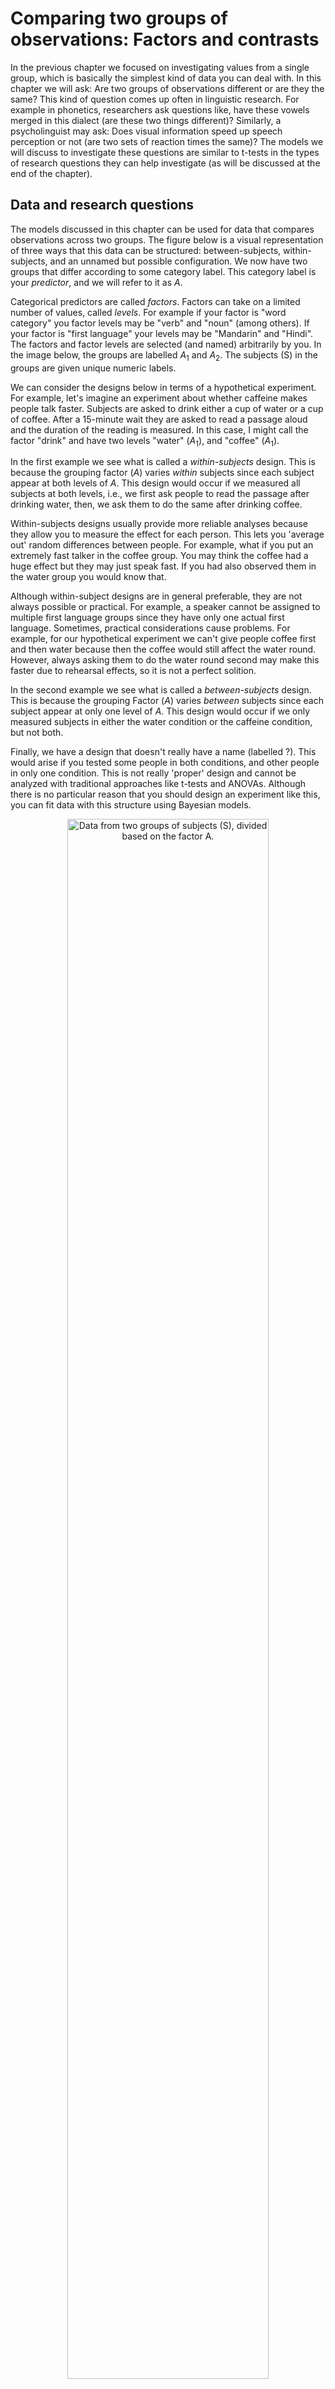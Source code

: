 


# Comparing two groups of observations: Factors and contrasts

In the previous chapter we focused on investigating values from a single group, which is basically the simplest kind of data you can deal with. In this chapter we will ask: Are two groups of observations different or are they the same? This kind of question comes up often in linguistic research. For example in phonetics, researchers ask questions like, have these vowels merged in this dialect (are these two things different)? Similarly, a psycholinguist may ask: Does visual information speed up speech perception or not (are two sets of reaction times the same)? The models we will discuss to investigate these questions are similar to t-tests in the types of research questions they can help investigate (as will be discussed at the end of the chapter). 

## Data and research questions 

The models discussed in this chapter can be used for data that compares observations across two groups. The figure below is a visual representation of three ways that this data can be structured: between-subjects, within-subjects, and an unnamed but possible configuration. We now have two groups that differ according to some category label. This category label is your *predictor*, and we will refer to it as $A$. 

Categorical predictors are called *factors*. Factors can take on a limited number of values, called *levels*. For example if your factor is "word category" you factor levels may be "verb" and "noun" (among others). If your factor is "first language" your levels may be "Mandarin" and "Hindi". The factors and factor levels are selected (and named) arbitrarily by you. In the image below, the groups are labelled $A_1$ and $A_2$. The subjects (S) in the groups are given unique numeric labels. 

We can consider the designs below in terms of a hypothetical experiment. For example, let's imagine an experiment about whether caffeine makes people talk faster. Subjects are asked to drink either a cup of water or a cup of coffee. After a 15-minute wait they are asked to read a passage aloud and the duration of the reading is measured. In this case, I might call the factor "drink" and have two levels "water" ($A_1$), and "coffee" ($A_1$).

In the first example we see what is called a *within-subjects* design. This is because the grouping factor ($A$) varies *within* subjects since each subject appear at both levels of $A$. This design would occur if we measured all subjects at both levels, i.e., we first ask people to read the passage after drinking water, then, we ask them to do the same after drinking coffee. 

Within-subjects designs usually provide more reliable analyses because they allow you to measure the effect for each person. This lets you 'average out' random differences between people. For example, what if you put an extremely fast talker in the coffee group. You may think the coffee had a huge effect but they may just speak fast. If you had also observed them in the water group you would know that. 

Although within-subject designs are in general preferable, they are not always possible or practical. For example, a speaker cannot be assigned to multiple first language groups since they have only one actual first language. Sometimes, practical considerations cause problems. For example, for our hypothetical experiment we can't give people coffee first and then water because then the coffee would still affect the water round. However, always asking them to do the water round second may make this faster due to rehearsal effects, so it is not a perfect solition. 

In the second example we see what is called a *between-subjects* design. This is because the grouping Factor ($A$) varies *between* subjects since each subject appear at only one level of $A$. This design would occur if we only measured subjects in either the water condition or the caffeine condition, but not both. 

Finally, we have a design that doesn't really have a name (labelled ?). This would arise if you tested some people in both conditions, and other people in only one condition. This is not really  'proper' design and cannot be analyzed with traditional approaches like t-tests and ANOVAs. Although there is no particular reason that you should design an experiment like this, you can fit data with this structure using Bayesian models.
  
<div class="figure" style="text-align: center">
<img src="./images/design_ch3.png" alt="Data from two groups of subjects (S), divided based on the factor A." width="80%" />
<p class="caption">(\#fig:F3-interactionfig)Data from two groups of subjects (S), divided based on the factor A.</p>
</div>
  
We should discuss the logic of making 'groups' to test for differences between them, and for the effect of the grouping variable. Consider the results of the experiment investigating caffeine and reading times outlined above. We can define a possible random variable called "the amount of time it takes people to read this passage of text". This variable has a range of possible values, and some unknown mean value we can call $\mu_{water}$. There is potentially *another* random variable called "the amount of time it takes people to read this passage of text after drinking caffeine". This variable also has a range of possible values, and some unknown mean value we can call $\mu_{caffeine}$. 

When we design an experiment to test for differences between groups, what we are really saying is: are these observations coming from one random variable or from two? In other words, is "the amount of time it takes people to read this passage of text" *the same thing* as "the amount of time it takes people to read this passage of text after drinking caffeine"? Usually, we don't really focus on if the groups are identical in absolutely all respects and instead only really care about whether $\mu_{water} = \mu_{caffeine}$.If so, then we may conclude that our two groups of observations are likely to represent the same variable, the same group, and the same population. 

If the groups of speakers were randomly assigned to conditions, there is no particular reason to expect that their reading times would be different *in the absence* of the caffeine. So, if we find that $\mu_{water} ≠ \mu_{caffeine}$, we may infer that it is the caffeine (the grouping variable $A$) that has had the *effect* of causing the increase in speaking rate. 

This same logic applies in situations where we do not randomly assign subjects to groups, as long as we are careful in creating equivalent groups. Consider the same experiment about speaking rate carried out with groups based on speaker gender rather than drinking coffee. In this case the question is "is the amount of time it takes men to read this passage of text the same amount of time that it takes women to read this passage of text". If the speakers are generally similar in important characteristics (e.g., dialect, age, cultural background) *apart* from gender, then any group differences may be attributable to the *effect* for gender on speaking rate.

To analyze data representing data from two groups, you should have it in a dataframe with one row for each observation. One column should contain the dependent variable, the variable whose variation you're trying to predict. Another column should contain information about which group each observation belongs to. In general, you should also always have a column that indicates which speaker/listener/participant provided the datapoint. 

We're going to use the Hillenbrand et al. f0 data we used in the other chapters. Previously we only considered the productions of adult females from Michigan, this time we're going to compare the f0 measurements for adult females to those of girls between 10-12 years of age. 



```r
# get the data from the course website
url1 = "https://raw.githubusercontent.com/santiagobarreda/stats-class/master/data/"
females = read.csv (url(paste0 (url1, "03_h95_vowel_data_females.csv")))
```

In our data we have male and female talkers of the same dialect, who differ primarily in terms of age. Basically, these groups differ mostly in terms of 'adultness' and should be expected to be about the same apart from that. As a result, we can use the characteristics of these groups to investigate the effect of 'adultness' on average f0. Below I present boxplots that highlight the effect of adultness on f0, first overall and then divided by speaker gender. 

<div class="figure">
<img src="03_files/figure-html/F3-boxplots-1.png" alt="Boxplots comparing productions of f0 for different groupings of talkers." width="768" />
<p class="caption">(\#fig:F3-boxplots)Boxplots comparing productions of f0 for different groupings of talkers.</p>
</div>

Clearly there is a difference in f0 between children and adults, but the difference also seems to be gender-dependent: there is more of a difference between men and boys than between women and girls. We are going to focus on the female data for now, and the comparison of men and boys is left as an exercise.

Figure \@ref(fig:F3-boxplots-density) highlights: between-speaker variation, within-speaker variation, and between-group variation. Obviously the distributions seem a *bit* different, but they are also not *that* different. We can also clearly see that there is substantial overlap between individual girls and women (in the figure on the left). Clearly neither "they are totally the same" nor "they are totally different" seems like it is supported by the data. As a result, a cautious analysis of this data will recognize the between-category overlap even if somehow the categories are found to be 'different'. We're going to fit a model that can help us quantify all of the variability shown in the figures below. 

<div class="figure">
<img src="03_files/figure-html/F3-boxplots-density-1.png" alt="Comparison of f0 productions by individual girls (cyan) and women (red). Densities compare whole distributions." width="768" />
<p class="caption">(\#fig:F3-boxplots-density)Comparison of f0 productions by individual girls (cyan) and women (red). Densities compare whole distributions.</p>
</div>

## Estimating the difference between two means with 'brms'

In Chapter 2 the model we fit had the simplest possible formula, just an intercept. Here, we need to extend this to include an actual predictor: a vector indicating 'adultness'. Remember that formulas look like this `y ~ predictor`. Previously, our formula had no predictors and so it looked like this `f0 ~ 1 + (1|speaker)`, where the `1` indicates that this is an intercept-only model. 

If we want to predict f0 based on whether the talker is an adult or not, our model is going to need a formula that looks like this `f0 ~ adult + (1|speaker)`. This assumes that we have a column in our dataframe that indicates whether each data point was produced by an adult or not, and that this column is called `adult`. This model formula basically says 'we expect f0 to vary around the intercept based on whether the talker is an adult or not, in addition to speaker-specific adjustments to the intercept'. Recall that you only need to include a `1` in your model formula if you *only* have an intercept. If you at least one predictor you don't need to specifically add the `1` in your formula, the intercept is added automatically.   

The model specified by this formula `f0 ~ adult + (1|speaker)` calculates an intercept (mean value) for each speaker. However, note that it does **not** include an effect for `adult` for each speaker (i.e., the model does *not* include a term like `(adult|speaker)`). This means that although the model calculates an intercept for each speaker, it does not calculate an effect for `adult` fror each speaker. This is because we can estimate a mean for each speaker, but we cannot estimate the effect for 'adultness' for each speaker. Each speaker is only either an adult or a child, and so we cannot estimate the effect for 'adultness' for each speaker. 

What would happen if you *did* try to fit a model that doesnt 'make sense' like `f0 ~ adult + (adult|speaker)`? Doing things that don't 'make sense' from the model's perspective will cause it to crash or return strange values. Your model will not converge, your parameters will have strange values, or your credible intervals will be enourmous or perhaps too small. It's a good thing to keep in mind: if your model output just makes no sense to you at all and something strange seems to have gone wrong, the model may be specified in a way that is not supportable by the data. 

Usually, I would discuss the specific structure of this model now, *before* fitting the model. We're just going to put this off for a little bit because an explanation involves some of the less intuitive concepts relating to regression. We're going to to fit the model first and discuss its structure, and then get to the details of the model later in the chater, by which point they should make more sense.

### Fitting the model

We load the `brms` package and fit the model, using the formula discussed above. Notice that I now include a prior for `class = "b"`, which is the class for all predictors that are not the intercept. Our model now includes a non-intercept term, and so I need to include this prior. Weakly informative priors of the same kind as discussed in Chapter 2 were used. For example, the prior set for `class = "b"` indicates that we expect the difference between groups in our model, in this case in the f0 of girls and women, to be between -200 and +200 Hz. 


```r
library (brms)
```


```r
# Fit the model yourself, or download pre-fit model from: 
# github.com/santiagobarreda/stats-class/tree/master/models
# and load it using the next line, after placing in working directory
# model = readRDS ('3_model.RDS')

set.seed (1)
model =  
  brms::brm (f0 ~ adult + (1|speaker), data = females, chains = 4, cores = 4,
       warmup = 1000, iter = 11000, thin = 10,
       prior = c(set_prior("student_t(3, 220, 100)", class = "Intercept"),
                 set_prior("student_t(3, 0, 100)", class = "b"),
                 set_prior("student_t(3, 0, 100)", class = "sd"),
                 set_prior("student_t(3, 0, 100)", class = "sigma")))
```


### Interpreting the model

We can inspect the model print statement, which is mostly familiar by now. 


```r
# inspect model
model
##  Family: gaussian 
##   Links: mu = identity; sigma = identity 
## Formula: f0 ~ adult + (1 | speaker) 
##    Data: females (Number of observations: 804) 
## Samples: 4 chains, each with iter = 11000; warmup = 1000; thin = 10;
##          total post-warmup samples = 4000
## 
## Group-Level Effects: 
## ~speaker (Number of levels: 67) 
##               Estimate Est.Error l-95% CI u-95% CI Rhat Bulk_ESS Tail_ESS
## sd(Intercept)    19.13      1.79    15.97    22.94 1.00     2785     3504
## 
## Population-Level Effects: 
##            Estimate Est.Error l-95% CI u-95% CI Rhat Bulk_ESS Tail_ESS
## Intercept    220.47      2.88   214.73   226.00 1.00     1682     2515
## adultchild    17.76      5.21     7.80    28.30 1.00     2104     3184
## 
## Family Specific Parameters: 
##       Estimate Est.Error l-95% CI u-95% CI Rhat Bulk_ESS Tail_ESS
## sigma    12.95      0.34    12.30    13.62 1.00     4005     3775
## 
## Samples were drawn using sampling(NUTS). For each parameter, Bulk_ESS
## and Tail_ESS are effective sample size measures, and Rhat is the potential
## scale reduction factor on split chains (at convergence, Rhat = 1).
```

However, there is a new predictor in the section on `Population-Level Effects`:


```r
##            Estimate Est.Error l-95% CI u-95% CI Rhat Bulk_ESS Tail_ESS
## Intercept    220.47      2.80   215.10   226.16 1.00     1827     2813
## adultchild    17.63      5.22     7.34    27.88 1.00     1987     2068
```

In addition to the 'Intercept' term, we now get estimates for a term called `adultchild`. Admittedly, this is a strange name, but its how R handles predictors that are words (called 'factors' in R). In general, R names predictors like these `factornameFactorlevel`. For example, a factor called `colors` with levels `red`, `green` and `blue` would have the levels `colorsred`, `colorsgreen`, and `colorsblue`. So, the `adultchild` name tells us is that this is the estimate for the `child` level of the `adult` factor. 

A couple of questions arise. First, the 'Intercept' term in the model above seems to correspond to the mean f0 for adult females. We can confirm this: 


```r
# calculate means of f0 based on values of adult vector
aggregate (f0 ~ adult, data = females, FUN = mean)
##   adult       f0
## 1 adult 220.4010
## 2 child 238.3509
```

However, the estimate for children is 17.6 Hz, which is odd, and obviously can't be the actual mean f0 produced by these girls. Why can't it just be the actual value of the girls' f0? Although it might seem like this would be simpler, the fact is it wouldn't really work. To understand why, we're going to have to talk about contrasts

## Contrasts

Contrasts are basically the numerical implementation of factors in your model. Factors are variables like 'adult' vs. 'child' that are not inherently numerical. You may initially think that we can just separately estimate the women's average, the girl's average, and the overall mean. However, our models can't actually do this. The general problem is as follows. If you have two groups then you can't independently calculate all of:

1) group 1 mean.
2) group 2 mean.
3) the overall mean.

Why not? Because once you know 2 of those things you know the 3rd. For example, if the group 1 mean is 5 and the overall mean is 6, obviously the group 2 mean **must** be 7. Why does this matter? Because when things are entirely predictable based on each other, they are not actually separate things, even though they may seem that way to us. When things are entirely predictable in this way we say they are linearly dependent, and regression models don't like this. Here's three perspectives on why this is a problem:

  1) Imagine you were trying to predict a person's weight from their height. You want to include height in centimeters *and* height in meters in your model, and you want to independently estimate effects for both predictors. Since height in centimeters = height in meters / 100, that is obviously not going to be possible. The effect of one must be 100 times the effect of the other! Even though it may be less transparent, this is the same reason why we can't estimate all the group means *and* the overall mean. 

  2) With two groups, or any two points in a space, you can estimate one distance, not two. If each group could really be a different distance from the mean, you would need to estimate *two* distances. How can you estimate two separate distances given only two points? With two points, we are really only in a position to estimate *one* difference, that between our two group averages. 

  3) When we had one group we obviously couldn't get the overall mean independently from the sample mean. All we had was one sample mean, and that was our best estimate of the Intercept too. Adding 1 more group allows us to calculate 1 more mean (the new group mean), not two (the new group mean and the intercept). That would mean adding a second group (with 1 mean) somehow contributed twice as much information as the first group did. Instead, adding a second mean changes our best guess for the population mean: it is now between the two groups. However, this information is not independent from the value of the two group means. 
  
### Treatment coding

The coding scheme you use determines how your model represents the differences it encodes. In the model above we used 'treatment' coding (the default in R). In treatment coding, a 'reference' level is chosen to be the intercept, and all group effects reflect the difference between the mean for that group, and the value of the Intercept (i.e., the mean for the reference level). 

By default, R chooses the alphabetically-lowest level to be the reference level. That is why the Intercept in our model is equal to the mean of the 'adult' group, the average for adult females. The effect for 'child' (`adultchild`) represents the difference between the child mean and the adult mean. This means that our credible intervals also represent the *difference* in the means and not the means themselves. So, we expect the *difference* between girls and women in this sample to be about 17 Hz, and we think there is a 95% chance that the *difference* between the means is between 7.3 and 27.9 Hz in magnitude.

We can see how the effects estimates in our model resemble the means, or differences between means, in our sample.


```r
# calculate group means
tapply (females$f0, females$adult, mean)
##    adult    child 
## 220.4010 238.3509

# find the difference between them
diff (tapply (females$f0, females$adult, mean))
##    child 
## 17.94984
```

To interpret treatment coded coefficients in a regression model:

* The reference category mean is the 'Intercept' in the model. 

* The value of the coefficients of any other group effect are equal to `group mean - Intercept (reference group mean)`.

* So, to recover the mean estimate for any other group, we add `group effect + Intercept (reference group mean)`.

### Sum coding

There are multiple options for coding schemes, and the best one for you depends on what you want to get out of the model. Changing the coding scheme may substantially change the value of your coefficients and the way they should be interpreted. However, they will not change the fundamental relationships encoded in your model. As a result, the selection of a coding scheme best suited for a model depends on which one results in the simplest interpretation of the model given the purpose of the research. 

That being said, going forward we will be focusing exclusively on what is known as 'sum coding'. The reason for a focus on a single coding scheme is in order to save space and minimize confusion for the reader. The reason for selecting sum coding specifically is because it has some desirable mathematical properties and it allows models to be interpreted in a style reminiscent of a traditional ANOVA, which many researchers may find useful. 

In sum coding, there is no reference level. Instead, the model Intercept represents the overall mean of all your groups. The effect for each individual group is then represented as a deviation from the Intercept, and all of these effects are constrained to sum to zero. Just like for treatment coding, you can't estimate all of your group means. When using sum coding, R selects the *alphabetically last* level of your factor, and does not estimate it. However, the values of the missing effect is easy to recover algebraically since the sum of the coefficients must equal zero.

As a result of the sum-to-zero constraint, the missing factor level will always be equal to the *negative sum* of the other factors. This means you add up the values of the levels that *are* present, and flip the sign. The outcome is the value of your missing level. If you think about it, it must be this way. This is because the final missing value must cancel out the sum of the others if the sum of all the values is to equal zero.

As discussed earlier, with only two groups if you know the overall mean and the distance of one group to the mean, you also know the distance of the other group to the mean. This can be seen quite clearly below where the difference of each group to the overall mean is exactly -8.97. So, if our model tells us that the mean is 229.4 and the adult group is -8.97 Hz below this, then the child group *must* be the negative sum of the other coefficients. In this case there is only one so we just flip the sign on it (i.e., - (-8.97)). 


```r
# calculate group means
means = tapply (females$f0, females$adult, mean)
mean (means)
## [1] 229.376

# find the distances to the overall mean
means - mean (means)
##     adult     child 
## -8.974918  8.974918
```

To interpret sum coded coefficients in regression models:

* The overall mean of all your groups is the 'Intercept' in the model. 

* The value of the coefficients of any other group mean will be equal to `group mean - Intercept (overall mean)`.

* To recover the mean estimate for any other group, we add `group effect + Intercept (overall mean)`.

### Comparison of sum and treatment coding

The image below presents a comparison of the way the two coding schemes treat our data. In each case they estimate 1 intercept and one effect, letting you recreate 1 other mean (i.e., they each omit one parameter). In treatment coding the omitted value is the overall mean, which in the 2-group case will always be `Intercept + Effect/2`. In the case of sum coding the omitted value is the effect for the second group, which will always be the same magnitude but have the opposite sign as the effect for the first group (i.e., `-Effect` in a two-group model). 

<div class="figure">
<img src="./images/coding.png" alt="Artists rendition of contrast and treatment coding differences for our data" width="100%" />
<p class="caption">(\#fig:contrast-figure)Artists rendition of contrast and treatment coding differences for our data</p>
</div>

## Refitting the model with sum coding

We're going to re-fit the model using sum coding, and see how the coefficients change (or don't).

### Fitting the model

To fit a model with sum coding, we change the global contrast options in R. These options will be in effect until we restart R or change the contrasts to something else. If you fit a model with this coding, be sure to set this option every time you start R and want to work with this model. If there is a mismatch between your contrast settings and what the model expects there may be a problem.  


```r
# to change to sum coding
options (contrasts = c('contr.sum','contr.sum'))

# to change back to treatment coding
# options (contrasts = c('contr.treatment','contr.treatment'))
```

We can fit the same model with sum coding using the exact same code since the options have changed. Please keep in mind you will need to set this every time you start R, as it will reset to treatment coding each time it restarts. If fit a model with sum coding, you may need to change the default contrast to sum coding (as above) any time you work with the model, or some things may not work.


```r
# Fit the model yourself, or download pre-fit model from: 
# github.com/santiagobarreda/stats-class/tree/master/models
# and load it using the next line, after placing in working directory
# model_sum_coding = readRDS ('3_model_sum_coding.RDS')

set.seed (1)
model_sum_coding =  
  brms::brm (f0 ~ adult + (1|speaker), data = females, chains = 4, cores = 4,
       warmup = 1000, iter = 11000, thin = 10,
       prior = c(set_prior("student_t(3, 220, 100)", class = "Intercept"),
                 set_prior("student_t(3, 0, 100)", class = "b"),
                 set_prior("student_t(3, 0, 100)", class = "sd"),
                 set_prior("student_t(3, 0, 100)", class = "sigma")))
```


We are going to use the `fixef` function in `brms` to inspect only the `Population-Level Effects` in our model. This is just to save space because the rest of the model should look the same, but feel free to check out the print statement for the whole model. 

The `Population-Level Effects` are also sometimes called *fixed* effects, in part because they are 'fixed' across the population. Forexample, the effect for 'child' doesnt apply only to little Susie or Little Johnny in particular, but to *children* broadly speaking. 


```r
# inspect model
fixef (model_sum_coding)
##             Estimate Est.Error      Q2.5      Q97.5
## Intercept 229.294956  2.655493 224.17507 234.392211
## adult1     -8.907178  2.698205 -14.19731  -3.545559
```

An inspection of the fixed effects shows that, as expected, the Intercept now reflects the overall mean and the single parameter reflects the distance of the adult mean to the overall mean. Note that the parameter is now called `adult1`. This is just how `brm` handles factors under sum coding. Predictors representing factors will be named `factornameN`, where `factorname` is the predictor name and `N` is the level number. Levels are ordered alphabetically starting at one, and the alphabetically-last level will not be estimated. 

You can predict how your factor levels will be ordered by doing something like this:


```r
sort ( unique (females$adult))
## [1] "adult" "child"
```

So, `adult1` in our model corresponds to the "adult" level of our predictor, and `adult2` *would* be "child", but it is not separately estimated by our model (since `adult2 = -adult1`).

### Description of the model

Regression models try to break up values into their components. This is why effects are expressed in terms of differences to some reference value. For example, imagine I say that a person's average f0 is usually 220 Hz and under some condition their average f0 is also 220 Hz. Didn't I just say that this condition has no *effect* on their f0? To say that this condition has no effect on mean f0 is to say, at least in art, that it causes no difference in mean f0. 

On the other hand something that *does* cause a difference in mean f0 *does* have an effect on mean f0. We can express the effect of something in terms of the difference it causes. For example, we can say that under so and so conditions a person will tend to raise their f0 by 20 Hz, relative to some reference value. 

More generally, we can think of any variable as the sum of a bunch of independent *effects*. This is just a way to *think* about variables, to break up observed values into their component parts. It should not be confused with the *reality* of these values and the processes that underlie them (whatever that is!). 

So far we have covered the fact that after picking a value to use as a reference point (the model intercept), our models:
  
  * represent group means as deviations from the intercept.
  
  * represent the speaker-specific deviations from the intercept ($\alpha_{speaker}$) as being centered at 0, with a standard deviation of $\sigma_{speaker}$.
  
  * represent the random error ($\varepsilon$) as having a mean of 0 and a standard deviation of $\sigma_{error}$. 
  
In each case, these model coefficients reflect *deviations* from some reference point. As a result, when the parameters associated with different effects equal 0, this means that no effect is present.

  * when group coefficients are 0 the group lies exactly at the intercept. In sum coding this is the overall mean, meaning that the group is just like the population in general.  
  
  * when a speaker-effect is 0 this speaker is exactly average with respect to their group. This means there is nothing about this speaker (along this dimension) that is unpredictable given knowledge of their group. 
  
  * when an error is 0 this production is exactly as expected for a given speaker.This means the production contains no error since it was an *exactly* average (perfect?) production for that speaker.  
  
If we think of our predictors as representing deviations from some reference value, we can 'break up' any observed value into its component parts. For example, suppose that:

  * the the overall mean is 229 Hz.
  * the adult female mean is 220 Hz.
  * a particular speaker has a mean f0 of 240 Hz. 
  
If we observe a token with an f0 of 256 Hz produced by this speaker, that suggests the following decomposition:

256 = 229 (Intercept) - 9 (adult female effect) + 20 (speaker effect) + 16 (error)

This reflects the following considerations:

  * the average f0 across the groups is 229 Hz.
  * the average for adult females is 9 Hz below the overall mean (229 - 9 = 220).
  * this speaker's average f0 is 20 Hz above the average for adult females (229 - 9 + 20 = 240).
  * this particular production is 16 Hz higher than expected for this particular speaker (229 - 9 + 20 + 16= 256). 

Another observation from this talker might be: 

237 = 229 (Intercept) - 9 (adult female effect) + 20 (speaker effect) - 3 (error)

In this case, the error is -3 since the production is now 3 Hz *below* the speaker average. However, no other part of the equation has change since this is the same speaker in the same group. Regressions models basically carry out these decompositions for us, and reflect information regarding the average of these in their model parameters.

The full model specification, including prior probabilities is below. I used the same ordering format for the t-distributions that `brm` uses (nu, mean, sd). 

The top chunk is labeled 'likelihood' because this chunk specifies the relationships between our parameters and our data. As a result, the relationships specified in this section determine the likelihood of the model parameters. For example, in the first line we say that our data is normally distributed around some mean parameter. In turn, this specifies the shape of the likelihood function for that parameter given the data (as discussed in chapter 1). What I mean by this is that the shape of the likelihood functions for different model coefficients will be based on the relationships laid out in the section of the model description labeled 'likelihood'. 

\begin{equation}
\begin{split}
\textrm{Likelihood:} \\
f0_{[i]} \sim \mathcal{N}(\mu_{[i]},\sigma_{error}) \\
\mu_{[i]} = Intercept + adult1_{[adult_{[i]}]} + \alpha_{[speaker_{[i]}]} \\\\
\textrm{Priors:} \\
\alpha_{speaker} \sim \mathcal{N}(0,\sigma_{speaker}) \\ \\ 
Intercept \sim t(3, 220, 100) \\ 
adult1 \sim t(3, 0, 100) \\ 
\sigma_{error} \sim t(3, 0, 100) \\
\sigma_{speaker} \sim t(3, 0, 100) \\ 
\end{split}
\end{equation}

Here is how I would read this model description aloud in plain English:

> "f0 is expected to vary according to a normal distribution with some unknown mean and standard deviation. Means are expected to vary based on whether the speaker was an adult or a child, and some speaker-dependent variation. The random speaker-dependent variation in means were modeled as coming from a normal distribution with a mean of 0 and an unknown standard deviation. Remaining parameters were given weakly informative t-distributed priors centered at 0, with standard deviations of 100, and with nu parameters equal to 3."

### Interpreting the model

The `brms` package has several functions that make getting information from our models simple. We already mentioned the `fixef` function gets you means and 95% credible intervals for all your 'population level' parameters.


```r
brms::fixef (model_sum_coding)
```

```
##             Estimate Est.Error      Q2.5      Q97.5
## Intercept 229.294956  2.655493 224.17507 234.392211
## adult1     -8.907178  2.698205 -14.19731  -3.545559
```

Using frequentist models, you cannot actually recover the parameters you did not estimate in your model. If you wanted to get these values, you would have to change the way you set the model up and fit it again. In contrast, Bayesian models allow you to compare any two (or more) parameters, as long as you follow some basic rules. This means that you will be able to recover estimates for any coefficient that your model was not able to specifically estimate. 

You can see the individual samples for our parameters by calling the `fixef` function and setting `summary` to `FALSE`. Below, we see the first 6 posterior samples for each parameter. 


```r
samples = brms::fixef (model_sum_coding, summary = FALSE)

head (samples)
##           parameters
## iterations Intercept     adult1
##       [1,]  226.3701 -12.265006
##       [2,]  232.3973 -10.542661
##       [3,]  230.6364 -11.296614
##       [4,]  230.0953  -9.653068
##       [5,]  227.6235  -9.229130
##       [6,]  224.7867  -5.895867
```

To recover the group means for women and girls, we need to combine the Intercept and the group parameters. To do this properly, we need to manipulate these samples as necessary, and only summarize *after* this process is complete. Combining parameters is deceptively simple. If we want to know what the um of `Intercept` and `adult1` is, all we need to do is sum the two columns together. This means we add the elements of each row together, resulting in a single vector as long as the two original columns. 

Below I plot the individual samples and histograms for the `Intercept` (the overall mean), the `adult1` (the effect for adults) parameter, and the negative of the `adult` parameter (the effect for girls). I also present the combination of `Intercept+adult1`, which yields an estimate of the adult female mean.


```
##           parameters
## iterations Intercept     adult1
##       [1,]  226.3701 -12.265006
##       [2,]  232.3973 -10.542661
##       [3,]  230.6364 -11.296614
##       [4,]  230.0953  -9.653068
##       [5,]  227.6235  -9.229130
##       [6,]  224.7867  -5.895867
##       [7,]  224.5292  -8.052164
##       [8,]  228.5024 -12.911775
##       [9,]  230.1220 -11.996447
##      [10,]  235.2036 -13.041191
```

<div class="figure">
<img src="03_files/figure-html/F3-sample-boxplots-1.png" alt="Comparison of histogram and trace plots of samples of selected parameters." width="768" />
<p class="caption">(\#fig:F3-sample-boxplots)Comparison of histogram and trace plots of samples of selected parameters.</p>
</div>

Remember that the summary statistics we make for our model parameters are nothing more than manipulations of these individual samples. In a very real sense, these samples *are* our model. So, when we see the distribution of sample above, what we are looking at is the posterior distribution of more and less likely parameter values as determined by our data and model structure.

We can summarize the sum of the parameters using the `posterior_summary` function, resulting in a mean, standard deviation, and credible interval for the new parameter:


```r
# calculate child mean
adult_mean = samples[,'Intercept'] + samples[,'adult1']

# report mean and spread of samples
brms::posterior_summary (adult_mean)
##      Estimate Est.Error     Q2.5    Q97.5
## [1,] 220.3878  2.854104 214.6722 225.8792
```

Luckily, there is a function in `brms` called `hypothesis` that helps us add terms very easily, without having to do any of the above steps. You can ask the `hypothesis` function to add terms in your model (spelled just as they are in the print statement), and to compare the result to some number. If you compare the result to 0, it just tells you about the result of the terms you added.

For example, the line below says "test my hypothesis that the Intercept plus the adult parameter is equal to zero". This is a slightly convoluted way of saying "tell me what the value of the adult mean is so I can see if it is different from zero. 


```r
brms::hypothesis(model_sum_coding, "Intercept + adult1 = 0")[[1]][,1:5]
##               Hypothesis Estimate Est.Error CI.Lower CI.Upper
## 1 (Intercept+adult1) = 0 220.3878  2.854104 214.6722 225.8792
```

The output above tells us our estimate for `Intercept + adult1`, which we know to be the expected mean f0 for adult females. Whereas the credible interval for the adult1 effect reflected uncertainty in the *difference* between the adult1 mean and the Intercept, the credible interval provided above is now for the actual women's mean f0. 

We can use the hypothesis function to confirm similar results for the model fit using treatment coding (`model`, fit above). In that model, the reference category was the adult female mean. So, if we call the `hypothesis` function on the intercept of the treatment-coding model, we can see that it will present similar values to those seen above.


```r
brms::hypothesis(model, "Intercept = 0")[[1]][,1:5]
##        Hypothesis Estimate Est.Error CI.Lower CI.Upper
## 1 (Intercept) = 0 220.4666  2.876742 214.7257 225.9976
```

We can check several parameter combinations simultaneously. Below I recreate all our mean estimates of interest, first for the sum coding model, and then for the treatment coding model. Notice that these models contain the same information, just represented in different ways.  


```r
brms::hypothesis(model_sum_coding, 
                 c("Intercept = 0",   # overall mean
                   "Intercept + adult1 = 0",  # adult mean
                   "Intercept - adult1 = 0"))[[1]][,1:5] # child mean
##               Hypothesis Estimate Est.Error CI.Lower CI.Upper
## 1        (Intercept) = 0 229.2950  2.655493 224.1751 234.3922
## 2 (Intercept+adult1) = 0 220.3878  2.854104 214.6722 225.8792
## 3 (Intercept-adult1) = 0 238.2021  4.529679 229.2861 247.1643

brms::hypothesis(model, 
                 c("Intercept + adultchild/2 = 0",   # overall mean
                   "Intercept = 0",  # adult mean
                   "Intercept + adultchild = 0"))[[1]][,1:5] # child mean
##                     Hypothesis Estimate Est.Error CI.Lower CI.Upper
## 1 (Intercept+adultchild/2) = 0 229.3454  2.696045 224.0355 234.5056
## 2              (Intercept) = 0 220.4666  2.876742 214.7257 225.9976
## 3   (Intercept+adultchild) = 0 238.2241  4.451373 229.6999 246.9899
```

If I were writing this is in a paper, at this point I could present this information in a paragraph. Based on the sum coded model, I would say something like:

"The overall mean f0 across all speakers was 229 Hz (sd = 2.7, 95% CI = 224, 234). Adult female mean f0 was 220 Hz (sd = 2.9, 95% CI = [215, 226]), while the mean f0 for girls was 228 Hz (sd = 4.28, 95% CI = [230, 246]). The difference between the group means was 18 Hz on average (sd = 5.3, 95% CI = [7,  28]), suggesting a small and noisy difference between groups, on average." 

Notice that to report the difference between groups, I have just doubled the value of the estimated effect for `adult1`. This is because this reflects the distance of each group to the intercept, and therefore *half* of the distance between the two groups.

## 'Random' Effects

Below I present the speaker boxplot, with different colors for each group. So far we've discussed the speaker effects ($\alpha_{speaker}$), but we haven't actually done anything with them. One of the nice things about multilevel models is that we can actually estimate these parameters, and use them to answer our research questions. 

Multilevel models are sometimes also called 'random effects' or 'mixed effects' models. What is 'mixed' about them? Researchers often talk about whether effects are 'fixed' or 'random'. The general idea is that 'fixed' effects are specifically chosen from a small set of possibilities, and we are not necessarily interested in the 'other' levels. 

For example, in this experiment we include children 10-12 and adults. Speaker age-groups don't really come from an infinite set of independent age-groups, not ones that will meaningfully affect our research questions anyways. Instead, categories like 'adult' and 'child' are chosen from a finite set of meaningful categories, and we are *specifically* interested in the categories we've chosen. In this case, I really *do* care about mean f0 for adults and not some other category I didn't sample.

In contrast, 'random' effects are not chosen arbitrarily but at random. The speakers in our sample *do* form part of a practically infinite sample. I am actually *not* interested in the speakers I have but in what their behavior says about the speakers I did *not* observe. In fact, most researchers would gladly trade perfect knowledge about any one speaker for even a small amount knowledge about a large set of speakers from the population. 

Despite, or perhaps because of, this primarily philosophical distinction, in practice the terms 'fixed' and 'random' effects have [several inconsistent and sometimes contradictory definitions](https://statmodeling.stat.columbia.edu/2005/01/25/why_i_dont_use/). 
Luckily, when thinking about these concepts in terms of multilevel models we can be very specific: 'random' effects are parameters that we estimate as coming from distributions with unknown standard deviation terms. We treat speaker average f0 ($\alpha_{speaker}$) as coming from a normal distribution with a standard deviation parameter ($\sigma_{speaker}$) that is unknown and therefore estimated form the data. This is what makes this effect 'random' in the context of a Bayesian multilevel model.  

In contrast, notice that the effect for adultness was given a prior of `student_t(3, 0, 100)`. We simply said the prior for this effect was 100, and we did this arbitrarily in a way that did not related to our data or model structure. For this reason, this effect (and effects estimated in this way) can be thought of as 'random' effects. 

### Random effects, priors and pooling

If you look at our latest `brm` model fit, you'll notice that the standard deviation of the prior ($\sigma_{speakers}$) for the speaker-specific intercept deviations ($\alpha_{speaker}$) is not specifically defined in the model. 

\begin{equation}
\begin{split}
\textrm{Priors:} \\
\alpha_{speaker} \sim \mathcal{N}(0,\sigma_{speaker}) \\ \\ 
Intercept \sim t(3, 220, 100) \\ 
adult1 \sim t(3, 0, 100) \\ 
\sigma_{error} \sim t(3, 0, 100) \\
\sigma_{speaker} \sim t(3, 0, 100) \\ 
\end{split}
\end{equation}

As noted above, the $\sigma_{speaker}$ parameter is actually estimated from the data and not specified a priori. For this reason, the prior you set on $\sigma_{speaker}$ is sometimes called a *hyperprior*, because it's the prior for your prior! 

By definition, the speaker effects are centered around 0 (the average). The only question is, how widely are they distributed? Well, what better way to answer this question than using the distribution present in the data itself? This means that the amount of variation you expect between speakers is based on the amount of between-speaker variation you observe. The idea is basically: is it believable that this one person be this far away from the 'average'? Well, it depends on what everyone else looks like!

By estimating the prior for some parameters from the data itself, multilevel models can help [protect against problems that naturally arise when researchers compare many things](http://www.stat.columbia.edu/~gelman/research/published/multiple2f.pdf). This is because in a Bayesian analysis, the prior influences the estimates of your individual parameters. As a result, the variation in the *other* parameters in your sample can influence any given parameter.

This process is sometimes referred to as 'partial pooling', since it refers to the partial pooling of information across subjects. Using partial pooling means the subject estimates are neither completely independent nor totally merged. They actually end up influencing each other in a logical manner. Broadly speaking, individual observations that deviate from 'typical' values of the population are maintained when there is good enough evidence for them. When there is weak evidence for them relative to the other observations in the sample, estimates may be brought closer to the group averages. As a result, partial pooling results in what is sometimes called 'shrinkage', because extreme values get 'shrunk' towards the overall mean. 

In the context of a multilevel model 'random effects' are those you estimate with partial pooling, meaning the prior is estimated from the data (e.g., $\sigma_{speaker}$), and can affect individual parameter estimates. In contrast, 'fixed effects' are those predictors for which you set arbitrary priors before fitting the model. This means that 'fixed' effects are all estimated independently and will not affect each other (at least through their priors).

Although the terms terms 'fixed' and 'random' effects are useful (and I continue to use them to describe my models), it is important to keep in mind that the philosophical distinction between 'fixed' and 'random' predictors outlined above is not relevant for the models we are discussing here. The real distinction is: do I want to fit every level totally independently as if they were all unrelated? Or do I want to use partial pooling in my estimates, thereby using all of the information present in my sample to protect against spurious findings? 

In general, when you have many levels of a factor, it may be a good idea to include these as 'random' effects, regardless of how 'random' it might actually be. There is not much downside to it: you get more information from the model (e.g., information about $\sigma_{predictor}$), and you can always fit multiple models to see what, if any differences, result form the different approaches. 

Some useful things to consider are also: Do you believe that treating a predictor as a 'random' effect offers a modeling advantage? Does it better reflect the process/relationships you are trying to understand? Does it provide you with information you find useful? Is it realistic to fit this kind of model given the amount of data you have, and the nature of the relationships in the data? Right now the last point is not something we have talked about very much, but it is something we will need to worry about more as our models become more complicated. 

### Inspecting the random effects

The `brms` package has several functions to help understand our 'random' effects. First, there is a function called `ranef` which returns random effects estimates in the same way that `fixef` provides fixed effects estimates. The leftmost column of the output below represents the estimated effects associated with each speaker average value. 


```r
# I am telling it to give me the 'speaker' Intercepts, but only the first 
# 10 rows. This is just so it doesn't take up the whole page.
speaker_effects = brms::ranef (model_sum_coding)$speaker[,,"Intercept"]
speaker_effects[1:10,]
##      Estimate Est.Error       Q2.5     Q97.5
## 28   1.184333  5.735588 -10.186326 12.319648
## 29 -19.671885  5.652084 -30.928433 -8.422325
## 30  28.536109  5.699914  17.484917 39.532266
## 31 -14.595541  5.644469 -25.588406 -3.446464
## 32  -4.510115  5.729995 -15.798335  6.980625
## 33   2.628343  5.700041  -8.534003 13.893796
## 34  20.503843  5.717652   9.210887 31.870600
## 35  34.126366  5.738375  23.049256 45.605675
## 36  -8.766414  5.776124 -20.133993  2.958266
## 37  -6.289746  5.633946 -17.088190  4.926895
```

Notice that the speaker averages vary around 0, and some are even negative. That is because the speaker effects (and all random effects) are coded using sum-coding. Before when we only had an intercept the speaker averages encoded deviation from the overall mean. However, since our model encodes both the overall average *and* the group means, the speaker-effects now represent differences to the group means and not to the overall means. So, the speaker-specific mean terms tell us: what is the average value for this speaker, relative to their group mean? 

For example, we see that the mean for the second speaker above is -19.7 Hz. This means that they have a lower f0 than 'expected', and their mean f0 is 19.7 Hz lower than their group mean f0. In contrast, the first speaker has a speaker mean effect that is nearly zero (1.2). That tells you that this speaker's mean f0 was nearly the same as that of the average for their group. 

We can use a simple plotting function I wrote (`brmplot`) to look at the distribution of speaker effects terms. The function takes in the summaries made by `brms` and plots a point for each parameter mean/median, and lines indicating the credible intervals calculated by `brm` (usually 95% credible intervals).


```r
par (mfrow = c(1,1), mar = c(4,4,1,1))
brmplot(speaker_effects, col = colors)
abline (h=0)
```

<div class="figure">
<img src="03_files/figure-html/brm-random-effects-1.png" alt="Posterior estimates of speaker 'random intercepts for girls (cyan) and women (red). Points indicate means, bars indicate 95% credible intervals." width="768" />
<p class="caption">(\#fig:brm-random-effects)Posterior estimates of speaker 'random intercepts for girls (cyan) and women (red). Points indicate means, bars indicate 95% credible intervals.</p>
</div>

We can compare the estimates of by-speaker intercepts to the distribution of actual data arranged by subject, indicating a close correspondence. We can also note that all of the speaker random effects are centered at zero so that these do not reflect the 18 Hz group difference seen between the adult females and girls in our data.


```r
## plot comparison of estimates of speaker means to actual data
par (mfrow = c(1,2), mar = c(4,4,1,1))
brmplot( speaker_effects, col = colors)
boxplot (f0 ~ speaker, data=females, col = colors, ylim = c(150,310))
```

<div class="figure">
<img src="03_files/figure-html/brm-boxplot-comparison-1.png" alt="Comarisons of random speaker effects to the distribution of productions for the same speakers, for girls (cyan) and women (red)." width="768" />
<p class="caption">(\#fig:brm-boxplot-comparison)Comarisons of random speaker effects to the distribution of productions for the same speakers, for girls (cyan) and women (red).</p>
</div>

## But what does it all mean?

We have fit and interpreted the model, discussed the details of the results and seen several representations of the data. At this point we need to think about what it all 'means'. At this point we need to think about how we might answer our question, "so are the f0s produced by women and girls different?" based on everything we have seen so far. First, consider the distribution of productions between and within speakers and groups, as shown in the figure below. 

<div class="figure">
<img src="03_files/figure-html/F3-final-analysis-1.png" alt="(left) Speaker boxplots for f0. Horizontal lines indicate the averages for girls (cyan) and women (red). (right) Densities of overall distributions for girls, and women. " width="768" />
<p class="caption">(\#fig:F3-final-analysis)(left) Speaker boxplots for f0. Horizontal lines indicate the averages for girls (cyan) and women (red). (right) Densities of overall distributions for girls, and women. </p>
</div>

An impartial look at our results (and figures) so far suggests that: 

* the magnitude of between speaker variation is **larger** than the difference between girls and women (19 Hz vs 18/17 Hz). This means that random people drawn from the two groups largely overlap. 

* the magnitude of within-speaker variation (12 Hz) is almost as large as the group difference and the between-speaker difference (18 Hz)! This means that two random productions from two different people might be the same, even when the speakers average f0s are quite different. 

And yet:

* the mean f0 **is** reliably different between women and girls, and there are well-known anatomical reasons for this that are expected a priori (i.e., adult females are larger than younger women, larger speakers often produce lower f0s). So, it's not like this result would be terribly surprising or unbelievable. 

* the between-speaker differences are 'random' from person to person, but systematic for a given person. So, it's not clear why this would mean we should disregard group differences

* even the within-speaker variation may be systematic given a more-complicated model. Perhaps what seems to be random variation is dependent on vowel quality or some other predictor we have not yet considered.

Ok, so are they different yes or no? Statistics aside, a fair assessment of our data suggests that neither binary conclusion is fully supported: they are distinguishable but overlap substantially. If you want to use this model to highlight the differences between girls and women, I think that is valid. I also think it would be valid to use this data to talk about between and within-speaker variation, highlighting the overlap that exists between speakers. Both are true! To a large extent, the meaning is as much in our heads as it is in the model, and we are free to interpret the results as we see fit, as long as reviewers (and readers in general) will believe us. The model is simply a reflection of the relationships in our data, and the interpretation is up to us. 

Keep in mind that the "as long as reviewers (and readers in general) will believe us" component is crucial. The results of the model will need to be interpreted in the larger context of the work it is presented in, and in terms of scientific and general knowledge that readers have. The results of any model will need to 'make sense' given this, and a statistical result on its own will not be enough to make people (including us) believe outlandish, or even weakly supported claims. 

The model is not reality and should not be confused with reality. This is a very important point! A statistical finding does not *prove* that something is *true*. This kind of thinking has [caused many problems for researchers in the social sciences recently](https://slate.com/health-and-science/2017/06/daryl-bem-proved-esp-is-real-showed-science-is-broken.html). In general, we can imagine that 10 people might approach any given research question in 10 different ways, a concept known as [researcher degrees of freedom](https://en.wikipedia.org/wiki/Researcher_degrees_of_freedom). This would cause slight differences in their results, resulting in a sort of 'distribution' for any given result. How can a fixed underlying reality result in a distribution or results? When they are all slightly wrong! 

For example, we know for a fact that f0 varies, weakly but systematically, across vowel categories, a concept known as [intrinsic f0](https://www.sciencedirect.com/science/article/abs/pii/S0095447095801650). A model that included vowel category as a within-speaker predictor would reduce the apparent error in our model (making $\sigma_{error}$ smaller), and might affect the precision of our other estimates. Would this new model invalidate our current model? Answering yes to this question is generally problematic because there is *always* a better model out there, and so every model would automatically be invalid.  

The solution is to think of your model not as a mathematical implementation of *reality* but instead as a mathematical implementation of your research questions. Your model should include the information and structure that you think are necessary to represent and investigate your questions. Using a different model can result in different results given the same data, but asking a different question can also lead to different results given then same data! One of my favorite phrases to use is "given our data and model structure". This phrase is helpful because it highlights the fact that your results are contingent on:

  1) the data you collected. Given other data you may have come to other conclusions.
  
  2) the model you chose. Given another model you may have come to other conclusions.

## Simulating the two-group model

As in the last chapter, we're going to make fake data that's just like our real data, and break it up into its component parts. I'm going to focus on the sum coding model, and will mostly focus on what's different compared to the model simulated in the last chapter. For more detail about the simulation please see the simulation section in chapter 2.  

First, there is an intercept equal to 229.3 Hz. The next step is to create a vector of length two that contains the effects for the adult and child groups. Notice that I am **not** drawing these values from a probability distribution. I am treating these as effects as fixed, meaning I am acting like they will contribute the same value to any given simulation. In contrast, note that the `alpha_speaker` parameters (representing $\alpha_{speaker}$) *are* drawn from a probability distribution. This is because every time we simulate we may encounter different subjects with different subject-specific effects. 

In the line following the creation of `adult_effect`, we create a vector indicating which adultness effect should be applied to each observation. We have 19 girls and 48 women in our sample, so we set the data up to have the same distribution (and include 12 tokens per speaker). 

I want to highlight something that's very important about the way we are simulating our speaker effects. Just like our draw of $\varepsilon$ do not distinguish between speakers, our draws of $\alpha_{speaker}$ do not distinguish between groups. Notice that all 67 speaker effects are drawn from the same distribution of speakers below. This means that we think all speakers come from basically the same distribution, and that the mean of this distribution varies according to things like 'adultness'. This may not be true, but this is what our model *thinks* is true. [`brms` makes it easy to change, and even test, these assumptions](https://github.com/paul-buerkner/brms/issues/365), but we're not going to talk about that right now.



```r
## don't run this line if you want a new simulated dataset. 
set.seed(1)
## this is the value of our intercept
Intercept = 229.3
## this is a vector of adultness fixed effects
adult_effect = c(-8.9, 8.9)
## this is a vector indicating which speaker produced which utterance
adult = c(rep (2, 19*12), rep (1, 48*12))
## this is a vector of 48 speaker effects
alpha_speaker = rnorm (67, 0, 19.32)
## this is a vector indicating which speaker produced which utterance
speaker = rep (1:67, each = 12)
## this vector contains the error
epsilon = rnorm (67*12, 0, 13.0)
## the sum of the above components equals our observations
f0_rep = Intercept + adult_effect[adult] + alpha_speaker[speaker] + epsilon
```

After creating our components I add them all up and make our simulated data. Below I compare the results of our simulation to our real data, and again there is a good match. 

<div class="figure">
<img src="03_files/figure-html/F3-simulated-1.png" alt="Comparison of real and simulated f0 production data for girls (cyan) and women (red)." width="768" />
<p class="caption">(\#fig:F3-simulated)Comparison of real and simulated f0 production data for girls (cyan) and women (red).</p>
</div>

Below I make three datasets that are 'incomplete': the first contains the intercept and noise only, the second contains the intercept and adultness effects only, and the third contains the intercept and speaker effects.


```r
# only intercept and error
f0_rep_1 = Intercept + epsilon
# only intercept and adultness
f0_rep_2 = Intercept + adult_effect[adult]
# only intercept and speaker
f0_rep_3 = Intercept + alpha_speaker[speaker]
```

In the figure below, I compare these 'incomplete' datasets to show the contribution that each makes to our data. Notice that the random error variation and speaker variation are centered on the intercept, rather than being affected by the adultness effect. 

<div class="figure">
<img src="03_files/figure-html/F3-sim-incomplete-1-1.png" alt="(top) Simulated error variation around the intercept. (middle) Simulated variation according to adultness, but no production error or speaker differences. (bottom) Simulated between-speaker variation, but no production error or adultness effects." width="672" />
<p class="caption">(\#fig:F3-sim-incomplete-1)(top) Simulated error variation around the intercept. (middle) Simulated variation according to adultness, but no production error or speaker differences. (bottom) Simulated between-speaker variation, but no production error or adultness effects.</p>
</div>

Below we can make a few more datasets that mix more components, and compare these to our final simulated data. In each of the datasets shown in these figures, we can see what each source of variance contributes to the data by seeing how the figures change when the source is omitted from the replicated data.


```r
# intercept, adultness and error
f0_rep_4 = Intercept + adult_effect[adult] + epsilon
# intercept, adutlness and speaker
f0_rep_5 = Intercept + adult_effect[adult] + alpha_speaker[speaker]
```
<div class="figure">
<img src="03_files/figure-html/F3-sim-incomplete-2-1.png" alt="(top) Combination of error variation and effect for adultness. (middle) Combination of between-speaker variation and effect for adultness, but no production error. (bottom) Simulated data containing within and between-speaker variation in f0, in addition to the effects of adultness." width="672" />
<p class="caption">(\#fig:F3-sim-incomplete-2)(top) Combination of error variation and effect for adultness. (middle) Combination of between-speaker variation and effect for adultness, but no production error. (bottom) Simulated data containing within and between-speaker variation in f0, in addition to the effects of adultness.</p>
</div>

## Frequentist corner

### Bayesian multilevel modesl vs. lmer

Here I compare the output of `brms` to the output of the `lmer` ("linear mixed-effects regression") function, a very popular function for fitting multilevel models in the lme4 R package. As before, I am not going to talk about the traditional models in any detail. The focus of this section is simply to highlight the potential similarities between different approaches, and to point out where to find this information. 

Below I fit a model that is analogous to our `model_sum_coding` model.


```r
library (lme4)
set.seed (1)
lmer_model = lmer (f0 ~ adult + (1|speaker), data = females)

summary (lmer_model)
## Linear mixed model fit by REML ['lmerMod']
## Formula: f0 ~ adult + (1 | speaker)
##    Data: females
## 
## REML criterion at convergence: 6606.9
## 
## Scaled residuals: 
##     Min      1Q  Median      3Q     Max 
## -4.2253 -0.5862 -0.0669  0.5028  3.8205 
## 
## Random effects:
##  Groups   Name        Variance Std.Dev.
##  speaker  (Intercept) 353.2    18.79   
##  Residual             167.1    12.93   
## Number of obs: 804, groups:  speaker, 67
## 
## Fixed effects:
##             Estimate Std. Error t value
## (Intercept)  229.376      2.597  88.335
## adult1        -8.975      2.597  -3.456
## 
## Correlation of Fixed Effects:
##        (Intr)
## adult1 -0.433
```

We can see that this contains estimates that are very similar to those of our model. The 'fixed' effects above correspond closely to their 'Population-Level' counterparts. 


```r
## Population-Level Effects: 
##           Estimate Est.Error l-95% CI u-95% CI Rhat Bulk_ESS Tail_ESS
## Intercept   229.33      2.71   224.07   234.81 1.00     2169     2758
## adult1       -8.89      2.65   -14.19    -3.55 1.00     2085     2825
```

Now that we've talked about random effects in `brms`, we can pull these out of our `brm` model and compare them to the random effects we get from `lmer`.

As seen below, the random effects estimates we get from `brm` also include credible intervals. As a result, we have some idea regarding the uncertainty in these estimates. Also, since each parameter is estimated by a series of samples, we can compare any two parameters (or groups of parameters) to see how different they are. 


```r
brms_ranefs = brms::ranef (model_sum_coding)$speaker[,,"Intercept"]

head (brms_ranefs)
##      Estimate Est.Error       Q2.5     Q97.5
## 28   1.184333  5.735588 -10.186326 12.319648
## 29 -19.671885  5.652084 -30.928433 -8.422325
## 30  28.536109  5.699914  17.484917 39.532266
## 31 -14.595541  5.644469 -25.588406 -3.446464
## 32  -4.510115  5.729995 -15.798335  6.980625
## 33   2.628343  5.700041  -8.534003 13.893796
```

In contrast, `lmer` gives you what are called *point estimates*. These are single estimates of parameter values with no intervals indicating uncertainty. Because of this, we can't really say to much about these values, nor is there any way to compare the estimates for different speakers/participants in the data. 


```r
lmer_ranefs = lme4::ranef (lmer_model)[["speaker"]]

head (lmer_ranefs)
##    (Intercept)
## 28   0.9451951
## 29 -19.8195602
## 30  28.4444657
## 31 -14.7686738
## 32  -4.6669009
## 33   2.5486511
```

Importantly however, the values we get from both approaches are nearly identical, as seen below. The average absolute difference between the two sets of parameters was only 0.08 Hz, and the *largest* difference between the two is 0.25 Hz. So, analyzing this data using a Bayesian multilevel model provides several advantages, while still providing effectively the same 'answers' as a 'frequentist' approach to the data. 

<div class="figure">
<img src="03_files/figure-html/unnamed-chunk-30-1.png" alt=" (left) In green, the random speaker intercept estimates provided by brm. The red arrows indicate the estimates of the same provided by lmer. ." width="768" />
<p class="caption">(\#fig:unnamed-chunk-30) (left) In green, the random speaker intercept estimates provided by brm. The red arrows indicate the estimates of the same provided by lmer. .</p>
</div>

## Exercises

1) Use the code below to analyze the differences in f0 between the men and boys in the Hillenbrand et al. data. See if you can get all of the same information out of the model that we considered above. Make a plots of this new data using the plot code provided.

2) See if you can use the information from your new data to update the simulated data created above. This entails finding the intercept, the effect for adultness, within-speaker, and between-speaker variation estimates in your new data and using this to generate a new batch of fake/replicated data. 

3) Use the code below to fit the model below to your own data. Remember, this data should come two group of speakers/participants who each produce one or more data points. You will need to change `f0`, `adult`, and `speaker` in the model below to match the names of the columns containing this information in your data. You may also need to change the priors based on the ranges of your variables. As noted in the last chapter, if in doubt, you can just set all the priors to have means of 0 and standard deviations of 10,000 for now. We will talk about priors in more detail later. 



```r
url1 = "https://raw.githubusercontent.com/santiagobarreda/stats-class/master/data/"
males = read.csv (url(paste0 (url1, "03_h95_vowel_data_males.csv")))

# set contrasts
options (contrasts = c('contr.sum','contr.sum'))

set.seed (1)
excercise_model =  
  brms::brm (f0 ~ adult + (1|speaker), data = males, chains = 4, cores = 4,
       warmup = 1000, iter = 11000, thin = 10,
       prior = c(set_prior("student_t(3, 220, 100)", class = "Intercept"),
                 set_prior("student_t(3, 0, 100)", class = "b"),
                 set_prior("student_t(3, 0, 100)", class = "sd"),
                 set_prior("student_t(3, 0, 100)", class = "sigma")))
```



